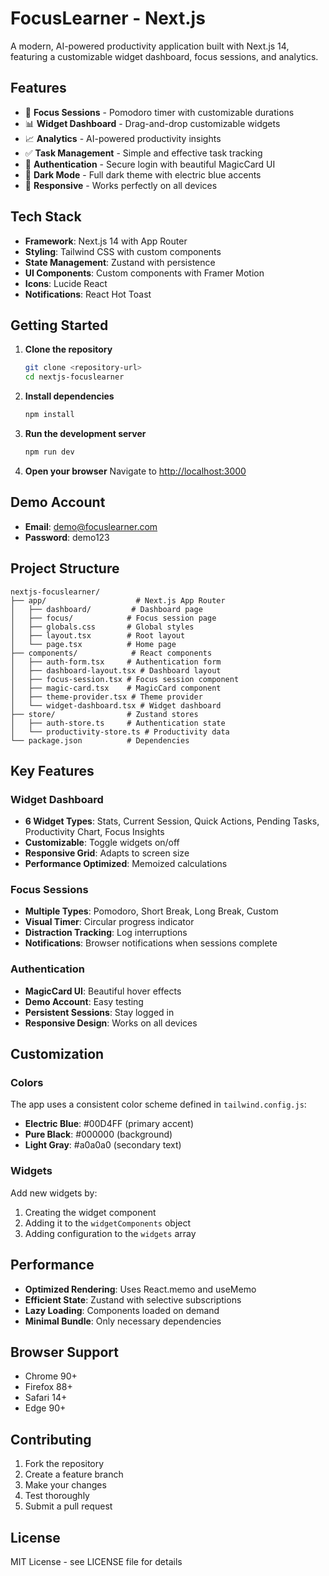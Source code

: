 # FocusLearner - Next.js

A modern, AI-powered productivity application built with Next.js 14, featuring a customizable widget dashboard, focus sessions, and analytics.

## Features

- 🎯 **Focus Sessions** - Pomodoro timer with customizable durations
- 📊 **Widget Dashboard** - Drag-and-drop customizable widgets
- 📈 **Analytics** - AI-powered productivity insights
- ✅ **Task Management** - Simple and effective task tracking
- 🔐 **Authentication** - Secure login with beautiful MagicCard UI
- 🌙 **Dark Mode** - Full dark theme with electric blue accents
- 📱 **Responsive** - Works perfectly on all devices

## Tech Stack

- **Framework**: Next.js 14 with App Router
- **Styling**: Tailwind CSS with custom components
- **State Management**: Zustand with persistence
- **UI Components**: Custom components with Framer Motion
- **Icons**: Lucide React
- **Notifications**: React Hot Toast

## Getting Started

1. **Clone the repository**
   ```bash
   git clone <repository-url>
   cd nextjs-focuslearner
   ```

2. **Install dependencies**
   ```bash
   npm install
   ```

3. **Run the development server**
   ```bash
   npm run dev
   ```

4. **Open your browser**
   Navigate to [http://localhost:3000](http://localhost:3000)

## Demo Account

- **Email**: demo@focuslearner.com
- **Password**: demo123

## Project Structure

```
nextjs-focuslearner/
├── app/                    # Next.js App Router
│   ├── dashboard/         # Dashboard page
│   ├── focus/            # Focus session page
│   ├── globals.css       # Global styles
│   ├── layout.tsx        # Root layout
│   └── page.tsx          # Home page
├── components/            # React components
│   ├── auth-form.tsx     # Authentication form
│   ├── dashboard-layout.tsx # Dashboard layout
│   ├── focus-session.tsx # Focus session component
│   ├── magic-card.tsx    # MagicCard component
│   ├── theme-provider.tsx # Theme provider
│   └── widget-dashboard.tsx # Widget dashboard
├── store/                # Zustand stores
│   ├── auth-store.ts     # Authentication state
│   └── productivity-store.ts # Productivity data
└── package.json          # Dependencies
```

## Key Features

### Widget Dashboard
- **6 Widget Types**: Stats, Current Session, Quick Actions, Pending Tasks, Productivity Chart, Focus Insights
- **Customizable**: Toggle widgets on/off
- **Responsive Grid**: Adapts to screen size
- **Performance Optimized**: Memoized calculations

### Focus Sessions
- **Multiple Types**: Pomodoro, Short Break, Long Break, Custom
- **Visual Timer**: Circular progress indicator
- **Distraction Tracking**: Log interruptions
- **Notifications**: Browser notifications when sessions complete

### Authentication
- **MagicCard UI**: Beautiful hover effects
- **Demo Account**: Easy testing
- **Persistent Sessions**: Stay logged in
- **Responsive Design**: Works on all devices

## Customization

### Colors
The app uses a consistent color scheme defined in `tailwind.config.js`:
- **Electric Blue**: #00D4FF (primary accent)
- **Pure Black**: #000000 (background)
- **Light Gray**: #a0a0a0 (secondary text)

### Widgets
Add new widgets by:
1. Creating the widget component
2. Adding it to the `widgetComponents` object
3. Adding configuration to the `widgets` array

## Performance

- **Optimized Rendering**: Uses React.memo and useMemo
- **Efficient State**: Zustand with selective subscriptions
- **Lazy Loading**: Components loaded on demand
- **Minimal Bundle**: Only necessary dependencies

## Browser Support

- Chrome 90+
- Firefox 88+
- Safari 14+
- Edge 90+

## Contributing

1. Fork the repository
2. Create a feature branch
3. Make your changes
4. Test thoroughly
5. Submit a pull request

## License

MIT License - see LICENSE file for details
